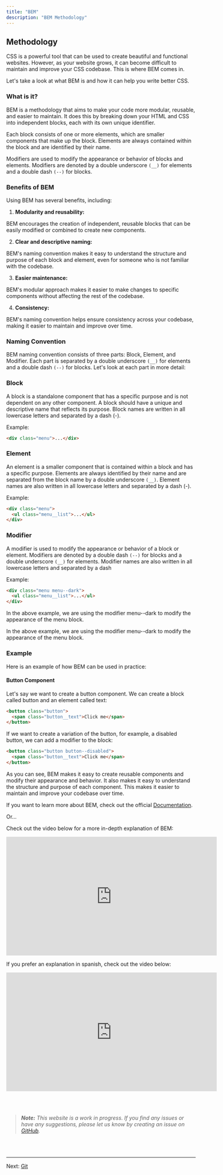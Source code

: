 ```yaml
---
title: "BEM"
description: "BEM Methodology"
---
```


## Methodology
CSS is a powerful tool that can be used to create beautiful and functional websites. However, as your website grows, it can become difficult to maintain and improve your CSS codebase. This is where BEM comes in.

Let's take a look at what BEM is and how it can help you write better CSS.

### What is it?
BEM is a methodology that aims to make your code more modular, reusable, and easier to maintain. It does this by breaking down your HTML and CSS into independent blocks, each with its own unique identifier.

Each block consists of one or more elements, which are smaller components that make up the block. Elements are always contained within the block and are identified by their name.

Modifiers are used to modify the appearance or behavior of blocks and elements. Modifiers are denoted by a double underscore ```(__)``` for elements and a double dash ```(--)``` for blocks.

### Benefits of BEM
Using BEM has several benefits, including:

1. **Modularity and reusability:**

BEM encourages the creation of independent, reusable blocks that can be easily modified or combined to create new components.

2. **Clear and descriptive naming:**

BEM's naming convention makes it easy to understand the structure and purpose of each block and element, even for someone who is not familiar with the codebase.

3. **Easier maintenance:**

BEM's modular approach makes it easier to make changes to specific components without affecting the rest of the codebase.

4. **Consistency:**

BEM's naming convention helps ensure consistency across your codebase, making it easier to maintain and improve over time.

### Naming Convention
BEM naming convention consists of three parts: Block, Element, and Modifier. Each part is separated by a double underscore ```(__)``` for elements and a double dash ```(--)``` for blocks. Let's look at each part in more detail:

### Block
A block is a standalone component that has a specific purpose and is not dependent on any other component. A block should have a unique and descriptive name that reflects its purpose. Block names are written in all lowercase letters and separated by a dash (-).

Example:
```html
<div class="menu">...</div>
```

### Element
An element is a smaller component that is contained within a block and has a specific purpose. Elements are always identified by their name and are separated from the block name by a double underscore ```(__)```. Element names are also written in all lowercase letters and separated by a dash (-).

Example:
```html
<div class="menu">
  <ul class="menu__list">...</ul>
</div>

```
### Modifier
A modifier is used to modify the appearance or behavior of a block or element. Modifiers are denoted by a double dash ```(--)``` for blocks and a double underscore ```(__)``` for elements. Modifier names are also written in all lowercase letters and separated by a dash

Example:
```html
<div class="menu menu--dark">
  <ul class="menu__list">...</ul>
</div>
```
In the above example, we are using the modifier menu--dark to modify the appearance of the menu block.

In the above example, we are using the modifier menu--dark to modify the appearance of the menu block.

### Example
Here is an example of how BEM can be used in practice:

#### Button Component
Let's say we want to create a button component. We can create a block called button and an element called text:
  
```html
<button class="button">
  <span class="button__text">Click me</span>
</button>
```
If we want to create a variation of the button, for example, a disabled button, we can add a modifier to the block:
```html
<button class="button button--disabled">
  <span class="button__text">Click me</span>
</button>
```
As you can see, BEM makes it easy to create reusable components and modify their appearance and behavior. It also makes it easy to understand the structure and purpose of each component. This makes it easier to maintain and improve your codebase over time.

If you want to learn more about BEM, check out the official <a href="https://en.bem.info/methodology/quick-start/" target="_blank">Documentation</a>.

Or...

Check out the video below for a more in-depth explanation of BEM:
<iframe width="560" height="315" src="https://www.youtube.com/embed/er1JEDuPbZQ" title="YouTube video player" frameborder="0" allow="accelerometer; autoplay; clipboard-write; encrypted-media; gyroscope; picture-in-picture; web-share" allowfullscreen></iframe>

If you prefer an explanation in spanish, check out the video below:
<iframe width="560" height="315" src="https://www.youtube.com/embed/NucZM0GMRi4" title="YouTube video player" frameborder="0" allow="accelerometer; autoplay; clipboard-write; encrypted-media; gyroscope; picture-in-picture; web-share" allowfullscreen></iframe>


<br /> <br />
>***Note:*** _This website is a work in progress. If you find any issues or have any suggestions, please let us know by creating an issue on <a href="https://github.com/HackMort/jdk-workflow/issues" target="_blank">GitHub</a>._

<br /><br />
***
Next: [Git](/en/git)